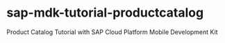 # sap-mdk-tutorial-productcatalog
Product Catalog Tutorial with SAP Cloud Platform Mobile Development Kit
